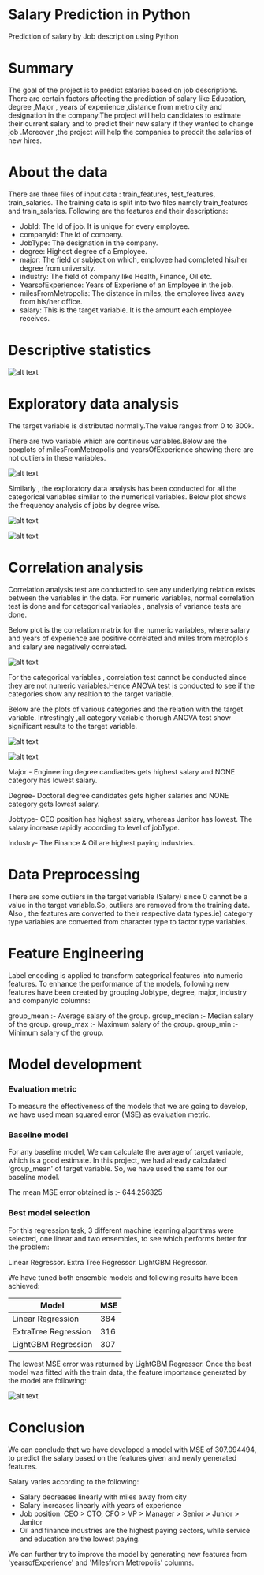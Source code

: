 # Salary Prediction in Python
 Prediction of salary by Job description using Python
 
 # Summary 

The goal of the project is to predict salaries based on job descriptions. There are certain factors affecting  the prediction of salary like Education, degree ,Major , years of experience ,distance from metro city and  designation in the company.The project will help candidates to estimate their current salary and to predict their new salary if they wanted to change job .Moreover ,the project will help the companies to predcit the salaries of new hires.

# About the data

There are three files of input data : train_features, test_features, train_salaries.
The training data is split into two files namely train_features and train_salaries. Following are the features and their descriptions:

* JobId: The Id of job. It is unique for every employee.
*	companyid: The Id of company.
* JobType: The designation in the company.
* degree: Highest degree of a Employee.
* major: The field or subject on which, employee had completed his/her degree from university.
* industry: The field of company like Health, Finance, Oil etc.
* YearsofExperience: Years of Experiene of an Employee in the job.
* milesFromMetropolis: The distance in miles, the employee lives away from his/her office.
* salary: This is the target variable. It is the amount each employee receives.

# Descriptive statistics
![alt text](https://github.com/jjoshua1995/Salary-Prediction-in-R/blob/master/Figures/Histogram_target.PNG)


# Exploratory data analysis

The target variable is distributed normally.The value ranges from 0 to 300k.

There are two variable which are continous variables.Below are the boxplots of milesFromMetropolis and yearsOfExperience 
showing there are not outliers in these variables.

![alt text](https://github.com/jjoshua1995/Salary-Prediction-in-Python/blob/master/Figures/Histogram.png)

Similarly , the exploratory data analysis has been conducted for all the categorical variables similar to the numerical variables.
Below plot shows the frequency analysis of jobs by degree wise.

![alt text](https://github.com/jjoshua1995/Salary-Prediction-in-Python/blob/master/Figures/boxplot_Jobtype.png)

![alt text](https://github.com/jjoshua1995/Salary-Prediction-in-Python/blob/master/Figures/boxplot_degree.png)


# Correlation analysis

Correlation analysis test are conducted to see any underlying relation exists between the variables in the data.
For numeric variables, normal correlation test is done and for categorical variables , analysis of variance tests are done.

Below plot is  the correlation matrix  for the numeric variables, where salary and years of experience are positive  correlated
and miles from metroplois and salary are negatively correlated.

![alt text](https://github.com/jjoshua1995/Salary-Prediction-in-Python/blob/master/Figures/Correlation%20Matrix.png)

For the categorical variables , correlation test cannot be conducted since they are not numeric variables.Hence ANOVA test is conducted
to see if the categories show any realtion to the target variable.

Below are the plots of various categories and the relation with the target variable.
Intrestingly ,all category variable thorugh ANOVA test show significant results to the target variable.

![alt text](https://github.com/jjoshua1995/Salary-Prediction-in-Python/blob/master/Figures/boxplot_industry.png)

![alt text](https://github.com/jjoshua1995/Salary-Prediction-in-Python/blob/master/Figures/boxplot_major.png)

Major - Engineering degree candiadtes gets highest salary and NONE category has lowest salary.

Degree- Doctoral degree candidates gets higher salaries and NONE category gets lowest salary.

Jobtype- CEO position has highest salary, whereas Janitor has lowest. The salary increase rapidly according to level of jobType.

Industry- The Finance & Oil are highest paying industries. 


# Data Preprocessing

There are some outliers in the target variable (Salary) since 0 cannot be a value in the target variable.So, outliers are removed from the training data.
Also , the features are converted to their respective data types.ie) category type variables are converted from character type to factor 
type variables.


# Feature Engineering 

Label encoding is applied to transform categorical features into numeric features. To enhance the performance of the models, following new features have been created by grouping Jobtype, degree, major, industry and companyId columns:

group_mean :- Average salary of the group.
group_median :- Median salary of the group.
group_max :- Maximum salary of the group.
group_min :- Minimum salary of the group.

# Model development

### Evaluation metric

To measure the effectiveness of the models that we are going to develop, we have used mean squared error (MSE) as evaluation metric.

### Baseline model

For any baseline model, We can calculate the average of target variable, which is a good estimate. In this project, we had already calculated 'group_mean' of target variable. So, we have used the same for our baseline model.

The mean MSE error obtained is :- 644.256325

### Best model selection

For this regression task, 3 different machine learning algorithms were selected, one linear and two ensembles, to see which performs better for the problem:

Linear Regressor.
Extra Tree Regressor.
LightGBM Regressor.

We have tuned both ensemble models and following results have been achieved:

| Model                | MSE |
|----------------------|-----|
| Linear Regression    | 384 |
| ExtraTree Regression | 316 |
| LightGBM Regression  | 307 |


The lowest MSE error was returned by LightGBM Regressor. Once the best model was fitted with the train data, the feature importance generated by the model are following:

![alt text](https://github.com/jjoshua1995/Salary-Prediction-in-Python/blob/master/Figures/Feature_Importances.png)

# Conclusion

We can conclude that we have developed a model with MSE of 307.094494, to predict the salary based on the features given and newly generated features.

Salary varies according to the following:

* Salary decreases linearly with miles away from city
* Salary increases linearly with years of experience
* Job position: CEO > CTO, CFO > VP > Manager > Senior > Junior > Janitor
* Oil and finance industries are the highest paying sectors, while service and education are the lowest paying.

We can further try to improve the model by generating new features from 'yearsofExperience' and 'Milesfrom Metropolis' columns.



